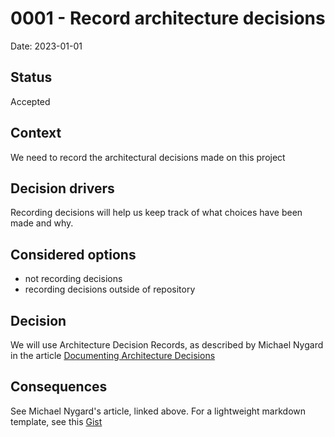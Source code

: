# 0001 - Record architecture decisions

Date: 2023-01-01

## Status

Accepted

## Context

We need to record the architectural decisions made on this project

## Decision drivers

Recording decisions will help us keep track of what choices have been made and why.

## Considered options

- not recording decisions
- recording decisions outside of repository

## Decision

We will use Architecture Decision Records, as described by Michael Nygard in the article [Documenting Architecture Decisions](http://thinkrelevance.com/blog/2011/11/15/documenting-architecture-decisions)

## Consequences

See Michael Nygard's article, linked above. For a lightweight markdown template, see this [Gist](https://gist.github.com/christoferlof/215664f3cc938a72fa498600bfdb0a8a)
